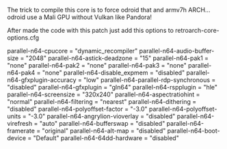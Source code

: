 The trick to compile this core is to force odroid that and armv7h ARCH... odroid use a Mali GPU without Vulkan like Pandora!

After made the code with this patch just add this options to retroarch-core-options.cfg


parallel-n64-cpucore = "dynamic_recompiler"
parallel-n64-audio-buffer-size = "2048"
parallel-n64-astick-deadzone = "15"
parallel-n64-pak1 = "none"
parallel-n64-pak2 = "none"
parallel-n64-pak3 = "none"
parallel-n64-pak4 = "none"
parallel-n64-disable_expmem = "disabled"
parallel-n64-gfxplugin-accuracy = "low"
parallel-n64-parallel-rdp-synchronous = "disabled"
parallel-n64-gfxplugin = "gln64"
parallel-n64-rspplugin = "hle"
parallel-n64-screensize = "320x240"
parallel-n64-aspectratiohint = "normal"
parallel-n64-filtering = "nearest"
parallel-n64-dithering = "disabled"
parallel-n64-polyoffset-factor = "-3.0"
parallel-n64-polyoffset-units = "-3.0"
parallel-n64-angrylion-vioverlay = "disabled"
parallel-n64-virefresh = "auto"
parallel-n64-bufferswap = "disabled"
parallel-n64-framerate = "original"
parallel-n64-alt-map = "disabled"
parallel-n64-boot-device = "Default"
parallel-n64-64dd-hardware = "disabled"
